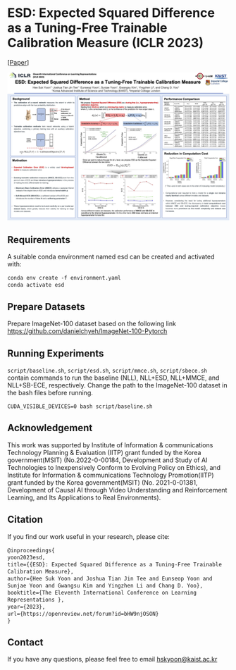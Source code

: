 # ESD: Expected Squared Difference as a Tuning-Free Trainable Calibration Measure (ICLR 2023)

[[Paper](https://openreview.net/forum?id=bHW9njOSON)]

![](figure/esd.jpg)

## Requirements 
A suitable conda environment named esd can be created and activated with:
```
conda env create -f environment.yaml
conda activate esd
```

## Prepare Datasets

Prepare ImageNet-100 dataset based on the following link https://github.com/danielchyeh/ImageNet-100-Pytorch

## Running Experiments
`script/baseline.sh`, `script/esd.sh`, `script/mmce.sh`, `script/sbece.sh` contain commands to run the baseline (NLL), NLL+ESD, NLL+MMCE, and NLL+SB-ECE, respectively. Change the path to the ImageNet-100 dataset in the bash files before running.

```
CUDA_VISIBLE_DEVICES=0 bash script/baseline.sh
```

## Acknowledgement
This work was supported by Institute of Information & communications Technology Planning & Evaluation (IITP) grant funded by the Korea government(MSIT) (No.2022-0-00184, Development and Study of AI Technologies to Inexpensively Conform to Evolving Policy on Ethics), and Institute for Information & communications Technology Promotion(IITP) grant funded by the Korea government(MSIT) (No. 2021-0-01381, Development of Causal AI through Video Understanding and Reinforcement Learning, and Its Applications to Real Environments).

## Citation
If you find our work useful in your research, please cite:
```
@inproceedings{
yoon2023esd,
title={{ESD}: Expected Squared Difference as a Tuning-Free Trainable Calibration Measure},
author={Hee Suk Yoon and Joshua Tian Jin Tee and Eunseop Yoon and Sunjae Yoon and Gwangsu Kim and Yingzhen Li and Chang D. Yoo},
booktitle={The Eleventh International Conference on Learning Representations },
year={2023},
url={https://openreview.net/forum?id=bHW9njOSON}
}
```

## Contact
If you have any questions, please feel free to email hskyoon@kaist.ac.kr
